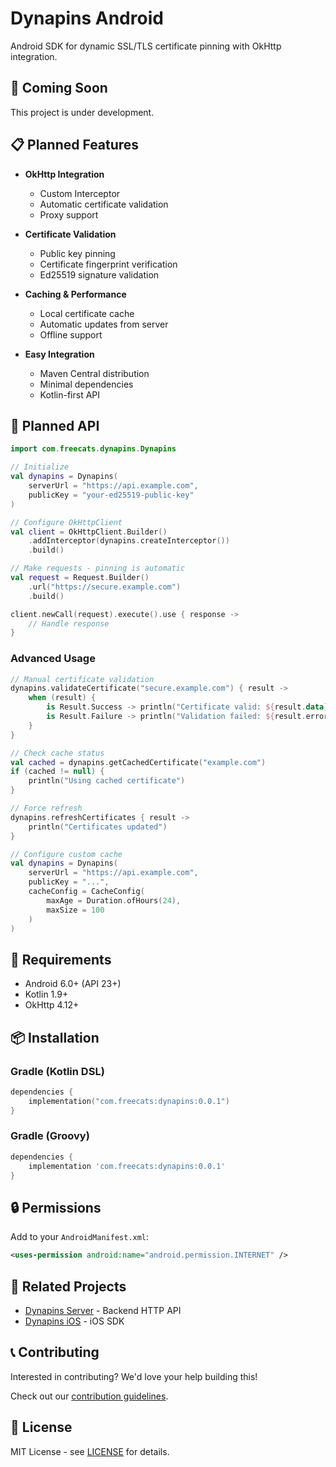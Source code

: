 # Dynapins Android

Android SDK for dynamic SSL/TLS certificate pinning with OkHttp integration.

## 🚧 Coming Soon

This project is under development.

## 📋 Planned Features

- **OkHttp Integration**
  - Custom Interceptor
  - Automatic certificate validation
  - Proxy support
  
- **Certificate Validation**
  - Public key pinning
  - Certificate fingerprint verification
  - Ed25519 signature validation
  
- **Caching & Performance**
  - Local certificate cache
  - Automatic updates from server
  - Offline support
  
- **Easy Integration**
  - Maven Central distribution
  - Minimal dependencies
  - Kotlin-first API

## 🎯 Planned API

```kotlin
import com.freecats.dynapins.Dynapins

// Initialize
val dynapins = Dynapins(
    serverUrl = "https://api.example.com",
    publicKey = "your-ed25519-public-key"
)

// Configure OkHttpClient
val client = OkHttpClient.Builder()
    .addInterceptor(dynapins.createInterceptor())
    .build()

// Make requests - pinning is automatic
val request = Request.Builder()
    .url("https://secure.example.com")
    .build()

client.newCall(request).execute().use { response ->
    // Handle response
}
```

### Advanced Usage

```kotlin
// Manual certificate validation
dynapins.validateCertificate("secure.example.com") { result ->
    when (result) {
        is Result.Success -> println("Certificate valid: ${result.data}")
        is Result.Failure -> println("Validation failed: ${result.error}")
    }
}

// Check cache status
val cached = dynapins.getCachedCertificate("example.com")
if (cached != null) {
    println("Using cached certificate")
}

// Force refresh
dynapins.refreshCertificates { result ->
    println("Certificates updated")
}

// Configure custom cache
val dynapins = Dynapins(
    serverUrl = "https://api.example.com",
    publicKey = "...",
    cacheConfig = CacheConfig(
        maxAge = Duration.ofHours(24),
        maxSize = 100
    )
)
```

## 🔧 Requirements

- Android 6.0+ (API 23+)
- Kotlin 1.9+
- OkHttp 4.12+

## 📦 Installation

### Gradle (Kotlin DSL)

```kotlin
dependencies {
    implementation("com.freecats:dynapins:0.0.1")
}
```

### Gradle (Groovy)

```groovy
dependencies {
    implementation 'com.freecats:dynapins:0.0.1'
}
```

## 🔒 Permissions

Add to your `AndroidManifest.xml`:

```xml
<uses-permission android:name="android.permission.INTERNET" />
```

## 🔗 Related Projects

- [Dynapins Server](../dynapins-server) - Backend HTTP API
- [Dynapins iOS](../dynapins-ios) - iOS SDK

## 📞 Contributing

Interested in contributing? We'd love your help building this!

Check out our [contribution guidelines](../dynapins-server/CONTRIBUTING.md).

## 📄 License

MIT License - see [LICENSE](../dynapins-server/LICENSE) for details.
